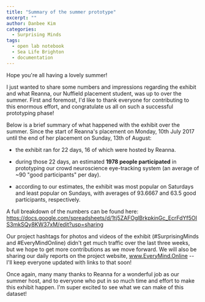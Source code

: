 ```yaml
---
title: "Summary of the summer prototype"
excerpt: ""
author: Danbee Kim
categories:
  - Surprising Minds
tags:
  - open lab notebook
  - Sea Life Brighton
  - documentation
---
```


Hope you're all having a lovely summer!

I just wanted to share some numbers and impressions regarding the exhibit and what Reanna, our Nuffield placement student, was up to over the summer. First and foremost, I'd like to thank everyone for contributing to this enormous effort, and congratulate us all on such a successful prototyping phase!

Below is a brief summary of what happened with the exhibit over the summer.
Since the start of Reanna's placement on Monday, 10th July 2017 until the end of her placement on Sunday, 13th of August:

 - the exhibit ran for 22 days, 16 of which were hosted by Reanna.

 - during those 22 days, an estimated **1978 people participated** in prototyping our crowd neuroscience eye-tracking system (an average of ~90 "good participants" per day).

 - according to our estimates, the exhibit was most popular on Saturdays and least popular on Sundays, with averages of 93.6667 and 63.5 good participants, respectively.

A full breakdown of the numbers can be found here:
https://docs.google.com/spreadsheets/d/1tj5ZAFOglBrkpkinGc_EcrFdYf5OIS3mkSQy8KW37xM/edit?usp=sharing

Our project hashtags for photos and videos of the exhibit (#SurprisingMinds and #EveryMindOnline) didn't get much traffic over the last three weeks, but we hope to get more contributions as we move forward. We will also be sharing our daily reports on the project website, www.EveryMind.Online -- I'll keep everyone updated with links to that soon!

Once again, many many thanks to Reanna for a wonderful job as our summer host, and to everyone who put in so much time and effort to make this exhibit happen. I'm super excited to see what we can make of this dataset!
